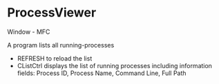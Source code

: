 # ProcessViewer

Window - MFC

A program lists all running-processes
- REFRESH to reload the list
- CListCtrl displays the list of running processes including information fields: Process ID, Process Name, Command Line, Full Path

